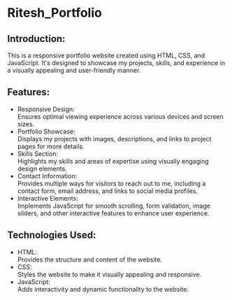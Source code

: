 # Ritesh_Portfolio
<h2>Introduction:</h2>
<p>This is a responsive portfolio website created using HTML, CSS, and JavaScript. It's designed to showcase my projects, skills, and experience in a visually appealing and user-friendly manner.<p>
<h2>Features:</h2>
  <ul>
    <li>Responsive Design:<br>Ensures optimal viewing experience across various devices and screen sizes.</li>
    <li>Portfolio Showcase: <br> Displays my projects with images, descriptions, and links to project pages for more details.</li>
    <li>Skills Section: <br> Highlights my skills and areas of expertise using visually engaging design elements.</li>
    <li>Contact Information: <br> Provides multiple ways for visitors to reach out to me, including a contact form, email address, and links to social media profiles.</li>
    <li>Interactive Elements: <br> Implements JavaScript for smooth scrolling, form validation, image sliders, and other interactive features to enhance user experience.</li>
  </ul>
<h2>Technologies Used:</h2>
<ul>
  <li>HTML:<br> Provides the structure and content of the website.</li>
  <li>CSS: <br> Styles the website to make it visually appealing and responsive.</li>
  <li>JavaScript: <br> Adds interactivity and dynamic functionality to the website.</li>
</ul>
